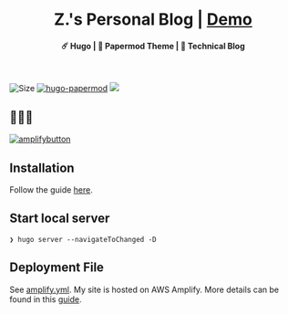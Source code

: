 <h1 align=center>Z.'s Personal Blog | <a href="https://www.guozihan.link/" rel="nofollow">Demo</a></h1>

<h4 align=center>☄️ Hugo | 🌙 Papermod Theme | 📱 Technical Blog</h4>

<br>

![Size](https://github-size-badge.herokuapp.com/21han/blog.svg)
[![hugo-papermod](https://img.shields.io/badge/Hugo--Themes-@PaperMod-blue)](https://themes.gohugo.io/themes/hugo-papermod/)
![](https://img.shields.io/github/issues/21han/blog)

## 🚀🚀🚀

[![amplifybutton](https://oneclick.amplifyapp.com/button.svg)](https://us-east-1.console.aws.amazon.com/amplify/home?region=us-east-1#/d1i779b6k8afpv)


## Installation

Follow the guide [here](https://github.com/adityatelange/hugo-PaperMod/wiki/Installation).

## Start local server

```
❯ hugo server --navigateToChanged -D
```

## Deployment File

See [amplify.yml](https://github.com/21han/blog/blob/main/amplify.yml). My site is hosted on AWS Amplify. 
More details can be found in this [guide](https://www.guozihan.link/posts/hugo/deploy/).